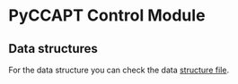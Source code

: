 # PyCCAPT Control Module



## Data structures

For the data structure you can  check the data [structure file](DATA_STRUCTURE.md).

